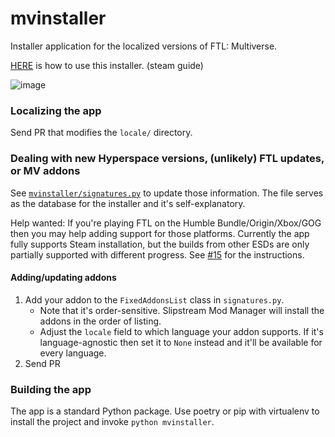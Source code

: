 # mvinstaller

Installer application for the localized versions of FTL: Multiverse.

[HERE](https://steamcommunity.com/sharedfiles/filedetails/?id=3252627639) is how to use this installer. (steam guide)

![image](https://user-images.githubusercontent.com/11943013/189501931-0eff4fab-6cc3-47df-8347-6897a941b5d8.png)

### Localizing the app

Send PR that modifies the `locale/` directory.

### Dealing with new Hyperspace versions, (unlikely) FTL updates, or MV addons

See [`mvinstaller/signatures.py`](mvinstaller/signatures.py) to update those information.
The file serves as the database for the installer and it's self-explanatory.

Help wanted: If you're playing FTL on the Humble Bundle/Origin/Xbox/GOG then you may help adding support for those platforms.
Currently the app fully supports Steam installation, but the builds from other ESDs are only partially supported with different progress.
See [#15](https://github.com/ftl-mv-translation/mvinstaller/issues/15) for the instructions.

#### Adding/updating addons

1. Add your addon to the `FixedAddonsList` class in `signatures.py`.
   * Note that it's order-sensitive. Slipstream Mod Manager will install the addons in the order of listing.
   * Adjust the `locale` field to which language your addon supports.
     If it's language-agnostic then set it to `None` instead and it'll be available for every language.
2. Send PR

### Building the app

The app is a standard Python package. Use poetry or pip with virtualenv to install the project and invoke
`python mvinstaller`.
